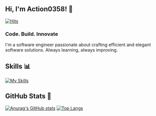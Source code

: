 ## Hi, I'm Action0358! 👋
[![Hits](https://komarev.com/ghpvc/?username=Action0358&style=flat-square&color=blue)](https://komarev.com/ghpvc/?username=Action0358)

### Code. Build. Innovate
I'm a software engineer passionate about crafting efficient and elegant software solutions.
Always learning, always improving.

## Skills 📊
[![My Skills](https://skillicons.dev/icons?i=html,css,js,ts,tailwind,react,nextjs,go,python,docker,git,cloudflare,supabase,aws)](https://skillicons.dev)

## GitHub Stats 🚀 
[![Anurag's GitHub stats](https://github-readme-stats.vercel.app/api?username=Action0358&show_icons=true&bg_color=45,2193b0,6dd5ed&title_color=fff&text_color=fff&border_color=fff)](https://github.com/anuraghazra/github-readme-stats)
[![Top Langs](https://github-readme-stats.vercel.app/api/top-langs/?username=Action0358&layout=compact&bg_color=45,2193b0,6dd5ed&title_color=fff&text_color=fff&border_color=fff)](https://github.com/anuraghazra/github-readme-stats)